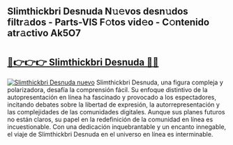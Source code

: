 ## Slimthickbri Desnuda N𝚞𝚎vos desn𝚞dos filtr𝚊dos - Parts-VlS F𝚘tos vid𝚎o - C𝚘ntenido atr𝚊ctivo Ak5O7

# <h2><a href="http://mb80r8.tromn.icu/?c=Slimthickbri+Desnuda">🔗👉👉👉 Slimthickbri Desnuda 🔗🔗</a></h2>

[![Slimthickbri Desnuda nuevo](https://i.imgur.com/pEAQMta.gif)](http://mb80r8.tromn.icu/?c=Slimthickbri+Desnuda)
Slimthickbri Desnuda, una figura compleja y polarizadora, desafía la comprensión fácil. Su enfoque distintivo de la autopresentación en línea ha fascinado y provocado a los espectadores, incitando debates sobre la libertad de expresión, la autorrepresentación y las complejidades de las comunidades digitales. Aunque sus planes futuros no están claros, su papel en la redefinición de la comunidad en línea es incuestionable. Con una dedicación inquebrantable y un encanto innegable, el viaje de Slimthickbri Desnuda en el universo en línea es interminable.
